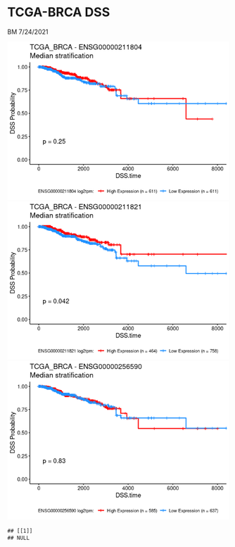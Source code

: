 TCGA-BRCA DSS
================
BM
7/24/2021

![](../htmls/TCGA_BRCA.DSS_files/figure-markdown_github/survivalPlots-1.png)![](../htmls/TCGA_BRCA.DSS_files/figure-markdown_github/survivalPlots-2.png)![](../htmls/TCGA_BRCA.DSS_files/figure-markdown_github/survivalPlots-3.png)

    ## [[1]]
    ## NULL
